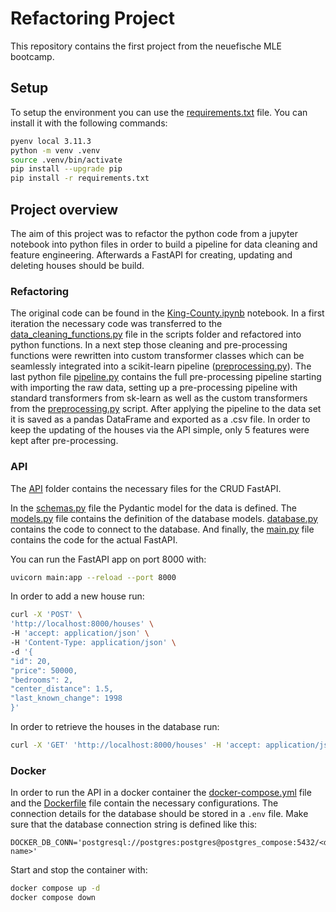 # Refactoring Project

This repository contains the first project from the neuefische MLE bootcamp.

## Setup

To setup the environment you can use the [requirements.txt](./requirements.txt) file.
You can install it with the following commands:

```bash
pyenv local 3.11.3
python -m venv .venv
source .venv/bin/activate
pip install --upgrade pip
pip install -r requirements.txt
```

## Project overview

The aim of this project was to refactor the python code from a jupyter notebook into python files in order to build a pipeline for data cleaning and feature engineering. Afterwards a FastAPI for creating, updating and deleting houses should be build.

### Refactoring

The original code can be found in the [King-County.ipynb](./King-County.ipynb) notebook. In a first iteration the necessary code was transferred to the [data_cleaning_functions.py](./scripts/data_cleaning_functions.py) file in the scripts folder and refactored into python functions. In a next step those cleaning and pre-processing functions were rewritten into custom transformer classes which can be seamlessly integrated into a scikit-learn pipeline ([preprocessing.py](./scripts/preprocessing.py)). The last python file [pipeline.py](./scripts/pipeline.py) contains the full pre-processing pipeline starting with importing the raw data, setting up a pre-processing pipeline with standard transformers from sk-learn as well as the custom transformers from the [preprocessing.py](./scripts/preprocessing.py) script. After applying the pipeline to the data set it is saved as a pandas DataFrame and exported as a .csv file. In order to keep the updating of the houses via the API simple, only 5 features were kept after pre-processing.


### API 

The [API](./API/) folder contains the necessary files for the CRUD FastAPI. 

In the [schemas.py](./API/schemas.py) file the Pydantic model for the data is defined. The [models.py](./API/models.py) file contains the definition of the database models. [database.py](./API/database.py) contains the code to connect to the database. And finally, the [main.py](./API/main.py) file contains the code for the actual FastAPI. 

You can run the FastAPI app on port 8000 with: 

```Bash
uvicorn main:app --reload --port 8000
```

In order to add a new house run:

```Bash
curl -X 'POST' \
'http://localhost:8000/houses' \
-H 'accept: application/json' \
-H 'Content-Type: application/json' \
-d '{
"id": 20, 
"price": 50000, 
"bedrooms": 2, 
"center_distance": 1.5, 
"last_known_change": 1998
}'
```

In order to retrieve the houses in the database run:

```Bash
curl -X 'GET' 'http://localhost:8000/houses' -H 'accept: application/json'
```

### Docker

In order to run the API in a docker container the [docker-compose.yml](./docker-compose.yml) file and the [Dockerfile](./API/Dockerfile) file contain the necessary configurations. The connection details for the database should be stored in a `.env` file. Make sure that the database connection string is defined like this:

```
DOCKER_DB_CONN='postgresql://postgres:postgres@postgres_compose:5432/<db-name>'
```

Start and stop the container with:

```Bash
docker compose up -d
docker compose down
```